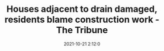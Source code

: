 ---
"title": "Houses adjacent to drain damaged, residents blame construction work - The Tribune"
"date": "2021-10-21 2:12:0"
"feed_name": "GOOGLENEWSCONSTRUCTION"
"feed_website": "https://news.google.com/search?q=construction%2Bincident&hl=en-US&gl=US&ceid=US:en"
"feed_rss": "https://news.google.com/rss/search?q=construction%2Bincident&hl=en-US&gl=US&ceid=US:en"
"link": "https://www.tribuneindia.com/news/patiala/houses-adjacent-to-drain-damaged-residents-blame-construction-work-327471"
"source": "{'href': 'https://www.tribuneindia.com', 'title': 'The Tribune'}"
"file": "_posts/2021-1-1-dcce9bab0d9410ce564fe221749f3ff1a18f5ad0.md"
"accident": "1"
"drilling": "0"
"represented_by": "0"
"dead": "0"
"injured": "0"
"arrested": "0"
"place": "unknown place"
"where": "unknown site"
"causes": "unknown"
"place_uri": "unknown place"
---